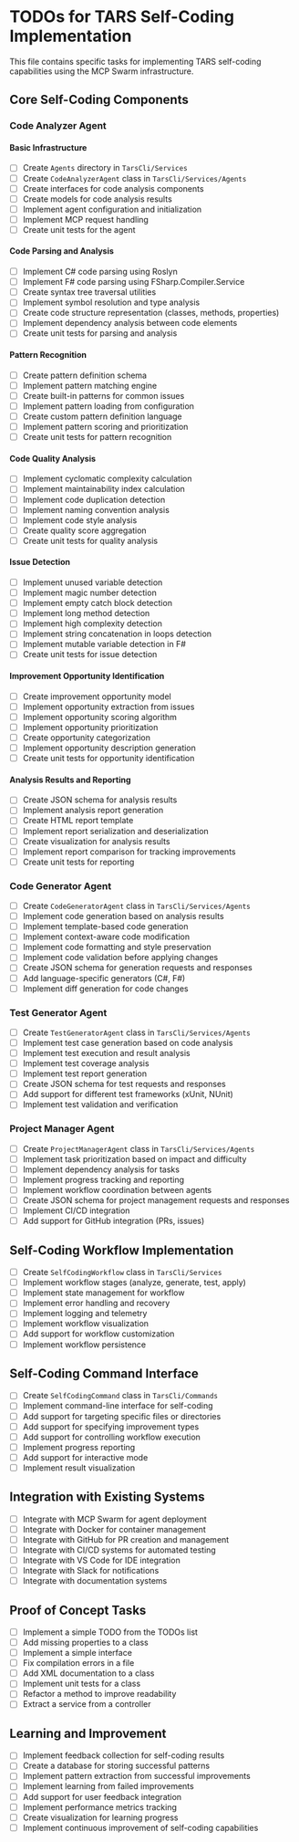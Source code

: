 # TODOs for TARS Self-Coding Implementation

This file contains specific tasks for implementing TARS self-coding capabilities using the MCP Swarm infrastructure.

## Core Self-Coding Components

### Code Analyzer Agent

#### Basic Infrastructure
- [ ] Create `Agents` directory in `TarsCli/Services`
- [ ] Create `CodeAnalyzerAgent` class in `TarsCli/Services/Agents`
- [ ] Create interfaces for code analysis components
- [ ] Create models for code analysis results
- [ ] Implement agent configuration and initialization
- [ ] Implement MCP request handling
- [ ] Create unit tests for the agent

#### Code Parsing and Analysis
- [ ] Implement C# code parsing using Roslyn
- [ ] Implement F# code parsing using FSharp.Compiler.Service
- [ ] Create syntax tree traversal utilities
- [ ] Implement symbol resolution and type analysis
- [ ] Create code structure representation (classes, methods, properties)
- [ ] Implement dependency analysis between code elements
- [ ] Create unit tests for parsing and analysis

#### Pattern Recognition
- [ ] Create pattern definition schema
- [ ] Implement pattern matching engine
- [ ] Create built-in patterns for common issues
- [ ] Implement pattern loading from configuration
- [ ] Create custom pattern definition language
- [ ] Implement pattern scoring and prioritization
- [ ] Create unit tests for pattern recognition

#### Code Quality Analysis
- [ ] Implement cyclomatic complexity calculation
- [ ] Implement maintainability index calculation
- [ ] Implement code duplication detection
- [ ] Implement naming convention analysis
- [ ] Implement code style analysis
- [ ] Create quality score aggregation
- [ ] Create unit tests for quality analysis

#### Issue Detection
- [ ] Implement unused variable detection
- [ ] Implement magic number detection
- [ ] Implement empty catch block detection
- [ ] Implement long method detection
- [ ] Implement high complexity detection
- [ ] Implement string concatenation in loops detection
- [ ] Implement mutable variable detection in F#
- [ ] Create unit tests for issue detection

#### Improvement Opportunity Identification
- [ ] Create improvement opportunity model
- [ ] Implement opportunity extraction from issues
- [ ] Implement opportunity scoring algorithm
- [ ] Implement opportunity prioritization
- [ ] Create opportunity categorization
- [ ] Implement opportunity description generation
- [ ] Create unit tests for opportunity identification

#### Analysis Results and Reporting
- [ ] Create JSON schema for analysis results
- [ ] Implement analysis report generation
- [ ] Create HTML report template
- [ ] Implement report serialization and deserialization
- [ ] Create visualization for analysis results
- [ ] Implement report comparison for tracking improvements
- [ ] Create unit tests for reporting

### Code Generator Agent
- [ ] Create `CodeGeneratorAgent` class in `TarsCli/Services/Agents`
- [ ] Implement code generation based on analysis results
- [ ] Implement template-based code generation
- [ ] Implement context-aware code modification
- [ ] Implement code formatting and style preservation
- [ ] Implement code validation before applying changes
- [ ] Create JSON schema for generation requests and responses
- [ ] Add language-specific generators (C#, F#)
- [ ] Implement diff generation for code changes

### Test Generator Agent
- [ ] Create `TestGeneratorAgent` class in `TarsCli/Services/Agents`
- [ ] Implement test case generation based on code analysis
- [ ] Implement test execution and result analysis
- [ ] Implement test coverage analysis
- [ ] Implement test report generation
- [ ] Create JSON schema for test requests and responses
- [ ] Add support for different test frameworks (xUnit, NUnit)
- [ ] Implement test validation and verification

### Project Manager Agent
- [ ] Create `ProjectManagerAgent` class in `TarsCli/Services/Agents`
- [ ] Implement task prioritization based on impact and difficulty
- [ ] Implement dependency analysis for tasks
- [ ] Implement progress tracking and reporting
- [ ] Implement workflow coordination between agents
- [ ] Create JSON schema for project management requests and responses
- [ ] Implement CI/CD integration
- [ ] Add support for GitHub integration (PRs, issues)

## Self-Coding Workflow Implementation

- [ ] Create `SelfCodingWorkflow` class in `TarsCli/Services`
- [ ] Implement workflow stages (analyze, generate, test, apply)
- [ ] Implement state management for workflow
- [ ] Implement error handling and recovery
- [ ] Implement logging and telemetry
- [ ] Implement workflow visualization
- [ ] Add support for workflow customization
- [ ] Implement workflow persistence

## Self-Coding Command Interface

- [ ] Create `SelfCodingCommand` class in `TarsCli/Commands`
- [ ] Implement command-line interface for self-coding
- [ ] Add support for targeting specific files or directories
- [ ] Add support for specifying improvement types
- [ ] Add support for controlling workflow execution
- [ ] Implement progress reporting
- [ ] Add support for interactive mode
- [ ] Implement result visualization

## Integration with Existing Systems

- [ ] Integrate with MCP Swarm for agent deployment
- [ ] Integrate with Docker for container management
- [ ] Integrate with GitHub for PR creation and management
- [ ] Integrate with CI/CD systems for automated testing
- [ ] Integrate with VS Code for IDE integration
- [ ] Integrate with Slack for notifications
- [ ] Integrate with documentation systems

## Proof of Concept Tasks

- [ ] Implement a simple TODO from the TODOs list
- [ ] Add missing properties to a class
- [ ] Implement a simple interface
- [ ] Fix compilation errors in a file
- [ ] Add XML documentation to a class
- [ ] Implement unit tests for a class
- [ ] Refactor a method to improve readability
- [ ] Extract a service from a controller

## Learning and Improvement

- [ ] Implement feedback collection for self-coding results
- [ ] Create a database for storing successful patterns
- [ ] Implement pattern extraction from successful improvements
- [ ] Implement learning from failed improvements
- [ ] Add support for user feedback integration
- [ ] Implement performance metrics tracking
- [ ] Create visualization for learning progress
- [ ] Implement continuous improvement of self-coding capabilities
